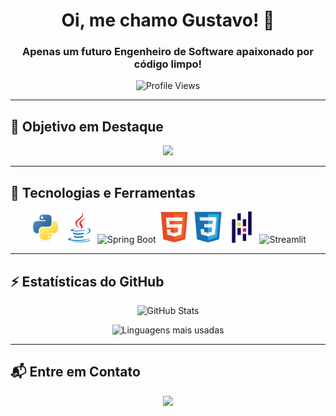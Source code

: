 <h1 align="center">Oi, me chamo Gustavo! 👋</h1>
<h3 align="center">Apenas um futuro Engenheiro de Software apaixonado por código limpo!</h3>

<p align="center">
  <img src="https://komarev.com/ghpvc/?username=GUSTAVO-USER&label=Profile%20views&color=0e75b6&style=flat" alt="Profile Views" />
</p>

---

## 🌟 Objetivo em Destaque  
<p align="center">
  <img src="https://img.shields.io/badge/BECOME%20A%20SOFTWARE%20ENGINEER-FC0362?style=for-the-badge&logo=typescript&logoColor=white" />
</p>

---

## 🚀 Tecnologias e Ferramentas  

<p align="center">
  <img src="https://raw.githubusercontent.com/devicons/devicon/master/icons/python/python-original.svg" alt="Python" width="50" height="50"/>
  <img src="https://raw.githubusercontent.com/devicons/devicon/master/icons/java/java-original.svg" alt="Java" width="50" height="50"/>
  <img src="https://www.vectorlogo.zone/logos/springio/springio-icon.svg" alt="Spring Boot" width="50" height="50"/>
  <img src="https://raw.githubusercontent.com/devicons/devicon/master/icons/html5/html5-original.svg" alt="HTML" width="50" height="50"/>
  <img src="https://raw.githubusercontent.com/devicons/devicon/master/icons/css3/css3-original.svg" alt="CSS" width="50" height="50"/>
  <img src="https://raw.githubusercontent.com/devicons/devicon/master/icons/pandas/pandas-original.svg" alt="Pandas" width="50" height="50"/>
  <img src="https://streamlit.io/images/brand/streamlit-logo-primary-colormark-darktext.svg" alt="Streamlit" width="90"/>
</p>

---

## ⚡ Estatísticas do GitHub  

<p align="center">
  <img src="https://github-profile-summary-cards.vercel.app/api/cards/stats?username=Gusta-code22&theme=tokyonight" alt="GitHub Stats" />
</p>

<p align="center">
  <img src="https://github-profile-summary-cards.vercel.app/api/cards/repos-per-language?username=Gusta-code22&theme=tokyonight" alt="Linguagens mais usadas" />
</p>

---

## 📬 Entre em Contato  

<p align="center">
  <a href="mailto:gustavo@email.com">
    <img src="https://img.shields.io/badge/GMAIL-EA4335?style=for-the-badge&logo=gmail&logoColor=white" />
  </a>

</p>
